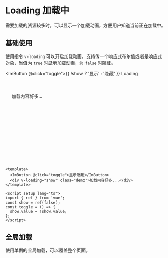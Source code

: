 # Loading 加载中

需要加载的资源较多时，可以显示一个加载动画，方便用户知道当前正在加载中。

<script setup lang="ts">
  import { ref } from 'vue'
 
  const show = ref(false)

  const toggle = () => {
    show.value = !show.value;
  }

</script>

<style scoped>
  .demo {
    height: 200px;
    width: 100%;
    background-color: var(--im-rgb-color-3);
    border-radius: 4px;
    padding: 20px;
  }
</style>

## 基础使用

使用指令 `v-loading` 可以开启加载动画。支持传一个响应式布尔值或者是响应式对象，当值为 `true` 时显示加载动画，为 `false` 时隐藏。

<ImButton @click="toggle">{{ !show ? '显示' : '隐藏' }} Loading</ImButton>
<br />
<br />

<div class="demo" v-loading="show">
 加载内容好多...
</div>

```vue
<template>
  <ImButton @click="toggle">显示隐藏</ImButton>
  <div v-loading="show" class="demo">加载内容好多...</div>
</template>

<script setup lang="ts">
import { ref } from 'vue';
const show = ref(false);
const toggle = () => {
  show.value = !show.value;
};
</script>
```

## 全局加载

使用单例的全局加载，可以覆盖整个页面。
